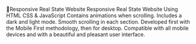 🏡Responsive Real State Website 
Responsive Real State Website Using HTML CSS & JavaScript
Contains animations when scrolling.
Includes a dark and light mode.
Smooth scrolling in each section.
Developed first with the Mobile First methodology, then for desktop.
Compatible with all mobile devices and with a beautiful and pleasant user interface.

